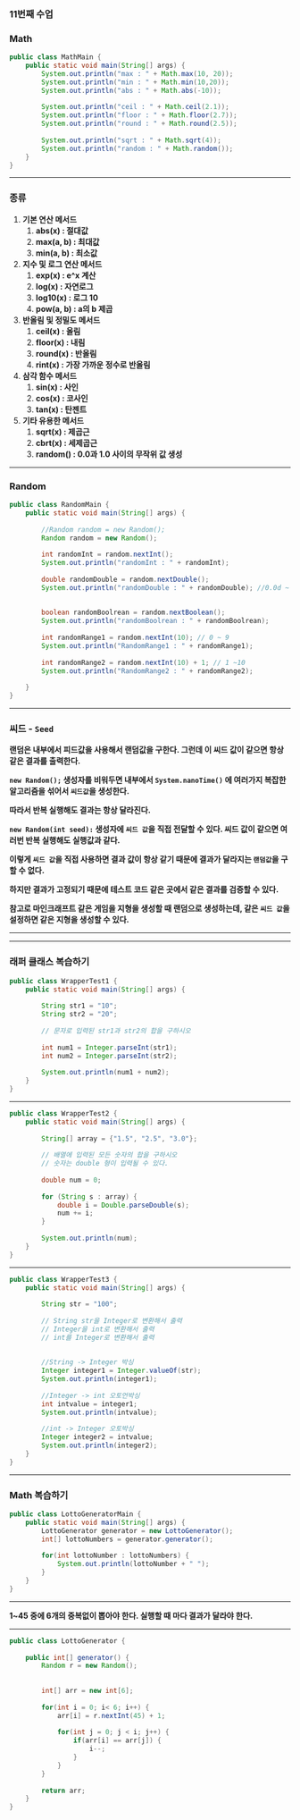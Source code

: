 ### 11번째 수업

### Math

```java
public class MathMain {
	public static void main(String[] args) {
		System.out.println("max : " + Math.max(10, 20));
		System.out.println("min : " + Math.min(10,20));
		System.out.println("abs : " + Math.abs(-10));
		
		System.out.println("ceil : " + Math.ceil(2.1));
		System.out.println("floor : " + Math.floor(2.7));
		System.out.println("round : " + Math.round(2.5));
		
		System.out.println("sqrt : " + Math.sqrt(4));
		System.out.println("random : " + Math.random());
	}
}
```

---

### 종류

1. **기본 연산 메서드**
    1. **abs(x) : 절대값**
    2. **max(a, b) : 최대값**
    3. **min(a, b) : 최소값**
2. **지수 및 로그 연산 메서드**
    1. **exp(x) : e^x 계산**
    2. **log(x) : 자연로그**
    3. **log10(x) : 로그 10**
    4. **pow(a, b) : a의 b 제곱**
3. **반올림 및 정밀도 메서드**
    1. **ceil(x) : 올림**
    2. **floor(x) : 내림**
    3. **round(x) : 반올림**
    4. **rint(x) : 가장 가까운 정수로 반올림**
4. **삼각 함수 메서드**
    1. **sin(x) : 사인**
    2. **cos(x) : 코사인**
    3. **tan(x) : 탄젠트**
5. **기타 유용한 메서드**
    1. **sqrt(x) : 제곱근**
    2. **cbrt(x) : 세제곱근**
    3. **random() : 0.0과 1.0 사이의 무작위 값 생성**

---

### Random

```java
public class RandomMain {
	public static void main(String[] args) {
		
		//Random random = new Random();
		Random random = new Random();
		
		int randomInt = random.nextInt();
		System.out.println("randomInt : " + randomInt);
		
		double randomDouble = random.nextDouble();
		System.out.println("randomDouble : " + randomDouble); //0.0d ~ 1.0d
		
		
		boolean randomBoolrean = random.nextBoolean();
		System.out.println("randomBoolrean : " + randomBoolrean);
		
		int randomRange1 = random.nextInt(10); // 0 ~ 9
		System.out.println("RandomRange1 : " + randomRange1); 
		
		int randomRange2 = random.nextInt(10) + 1; // 1 ~10
		System.out.println("RandomRange2 : " + randomRange2); 
		
	}
}
```

---

### **씨드 - `Seed`**

**랜덤은 내부에서 피드값을 사용해서 랜덤값을 구한다.
그런데 이 씨드 값이 같으면 항상 같은 결과를 출력한다.**

**`new Random();` 생성자를 비워두면 내부에서 
`System.nanoTime()` 에 여러가지 복잡한 
알고리즘을 섞어서 `씨드값`을 생성한다.**

**따라서 반복 실행해도 결과는 항상 달라진다.**

**`new Random(int seed):` 생성자에 `씨드 값`을 직접 전달할 수 있다. 
씨드 값이 같으면 여러번 반복 실행해도 실행값과 같다.**

**이렇게 `씨드 값`을 직접 사용하면 결과 값이 
항상 같기 때문에 결과가 달라지는 `랜덤값`을 구할 수 없다.**

**하지만 결과가 고정되기 때문에 테스트 코드 
같은 곳에서 같은 결과를 검증할 수 있다.**

**참고로 마인크래프트 같은 게임을 지형을 생성할 때 랜덤으로 생성하는데, 
같은 `씨드 값`을 설정하면 같은 지형을 생성할 수 있다.**

---

---

### 래퍼 클래스 복습하기

```java
public class WrapperTest1 {
	public static void main(String[] args) {
		
		String str1 = "10";
		String str2 = "20";
		
		// 문자로 입력된 str1과 str2의 합을 구하시오
		
		int num1 = Integer.parseInt(str1);
		int num2 = Integer.parseInt(str2);
		
		System.out.println(num1 + num2);
	}
}	
```

---

```java
public class WrapperTest2 {
	public static void main(String[] args) {
		
		String[] array = {"1.5", "2.5", "3.0"};
		
		// 배열에 입력된 모든 숫자의 합을 구하시오
		// 숫자는 double 형이 입력될 수 있다.
		
		double num = 0;
		
		for (String s : array) {
			double i = Double.parseDouble(s);
			num += i;
		}
		
		System.out.println(num);
	}
}	
```

---

```java
public class WrapperTest3 {
	public static void main(String[] args) {
		
		String str = "100";
		
		// String str을 Integer로 변환해서 출력
		// Integer을 int로 변환해서 출력
		// int를 Integer로 변환해서 출력
		
		
		//String -> Integer 박싱
		Integer integer1 = Integer.valueOf(str);
		System.out.println(integer1);
		
		//Integer -> int 오토언박싱
		int intvalue = integer1;
		System.out.println(intvalue);
		
		//int -> Integer 오토박싱
		Integer integer2 = intvalue;
		System.out.println(integer2);
	}
}	
```

---

### Math 복습하기

```java
public class LottoGeneratorMain {
	public static void main(String[] args) {
		LottoGenerator generator = new LottoGenerator();
		int[] lottoNumbers = generator.generator();
		
		for(int lottoNumber : lottoNumbers) {
			System.out.println(lottoNumber + " ");
		}
	}
}
```

---

**1~45 중에 6개의 중복없이 뽑아야 한다.
실행할 때 마다 결과가 달라야 한다.**

---

```java
public class LottoGenerator {
	
	public int[] generator() {
		Random r = new Random();
		
		
		int[] arr = new int[6];
		
		for(int i = 0; i< 6; i++) {
			arr[i] = r.nextInt(45) + 1;
			
			for(int j = 0; j < i; j++) {
				if(arr[i] == arr[j]) {
					i--;
				}
			}
		}
		
		return arr;
	}
}
```
